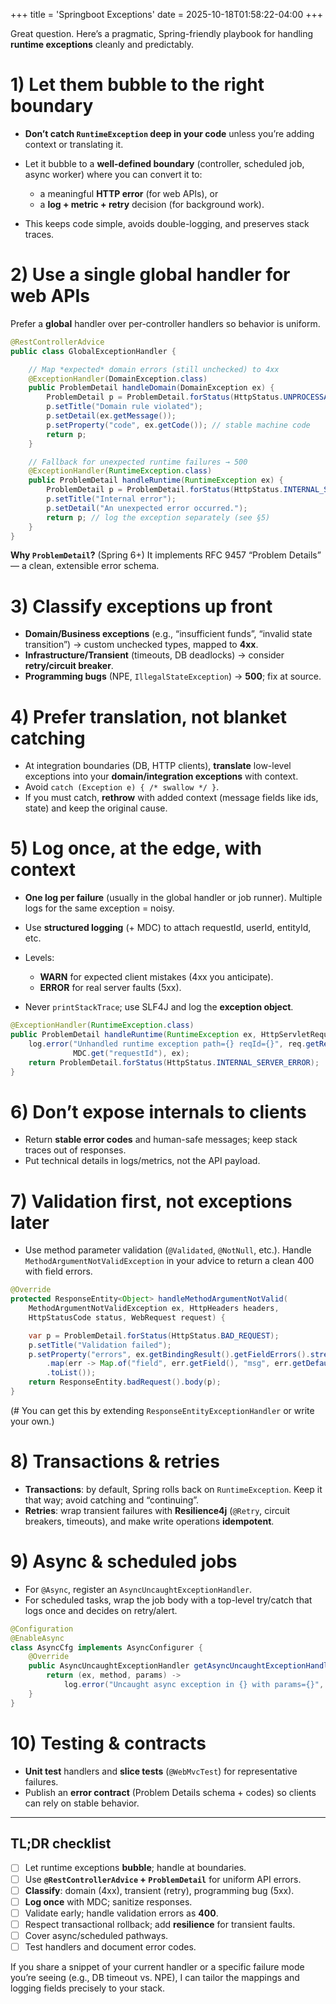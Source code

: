 +++
title = 'Springboot Exceptions'
date = 2025-10-18T01:58:22-04:00
+++

Great question. Here’s a pragmatic, Spring-friendly playbook for handling **runtime exceptions** cleanly and predictably.

# 1) Let them bubble to the right boundary

* **Don’t catch `RuntimeException` deep in your code** unless you’re adding context or translating it.
* Let it bubble to a **well-defined boundary** (controller, scheduled job, async worker) where you can convert it to:

  * a meaningful **HTTP error** (for web APIs), or
  * a **log + metric + retry** decision (for background work).
* This keeps code simple, avoids double-logging, and preserves stack traces.

# 2) Use a single global handler for web APIs

Prefer a **global** handler over per-controller handlers so behavior is uniform.

```java
@RestControllerAdvice
public class GlobalExceptionHandler {

    // Map *expected* domain errors (still unchecked) to 4xx
    @ExceptionHandler(DomainException.class)
    public ProblemDetail handleDomain(DomainException ex) {
        ProblemDetail p = ProblemDetail.forStatus(HttpStatus.UNPROCESSABLE_ENTITY);
        p.setTitle("Domain rule violated");
        p.setDetail(ex.getMessage());
        p.setProperty("code", ex.getCode()); // stable machine code
        return p;
    }

    // Fallback for unexpected runtime failures → 500
    @ExceptionHandler(RuntimeException.class)
    public ProblemDetail handleRuntime(RuntimeException ex) {
        ProblemDetail p = ProblemDetail.forStatus(HttpStatus.INTERNAL_SERVER_ERROR);
        p.setTitle("Internal error");
        p.setDetail("An unexpected error occurred.");
        return p; // log the exception separately (see §5)
    }
}
```

**Why `ProblemDetail`?** (Spring 6+) It implements RFC 9457 “Problem Details” — a clean, extensible error schema.

# 3) Classify exceptions up front

* **Domain/Business exceptions** (e.g., “insufficient funds”, “invalid state transition”) → custom unchecked types, mapped to **4xx**.
* **Infrastructure/Transient** (timeouts, DB deadlocks) → consider **retry/circuit breaker**.
* **Programming bugs** (NPE, `IllegalStateException`) → **500**; fix at source.

# 4) Prefer translation, not blanket catching

* At integration boundaries (DB, HTTP clients), **translate** low-level exceptions into your **domain/integration exceptions** with context.
* Avoid `catch (Exception e) { /* swallow */ }`.
* If you must catch, **rethrow** with added context (message fields like ids, state) and keep the original cause.

# 5) Log once, at the edge, with context

* **One log per failure** (usually in the global handler or job runner).
  Multiple logs for the same exception = noisy.
* Use **structured logging** (+ MDC) to attach requestId, userId, entityId, etc.
* Levels:

  * **WARN** for expected client mistakes (4xx you anticipate).
  * **ERROR** for real server faults (5xx).
* Never `printStackTrace`; use SLF4J and log the **exception object**.

```java
@ExceptionHandler(RuntimeException.class)
public ProblemDetail handleRuntime(RuntimeException ex, HttpServletRequest req) {
    log.error("Unhandled runtime exception path={} reqId={}", req.getRequestURI(),
              MDC.get("requestId"), ex);
    return ProblemDetail.forStatus(HttpStatus.INTERNAL_SERVER_ERROR);
}
```

# 6) Don’t expose internals to clients

* Return **stable error codes** and human-safe messages; keep stack traces out of responses.
* Put technical details in logs/metrics, not the API payload.

# 7) Validation first, not exceptions later

* Use method parameter validation (`@Validated`, `@NotNull`, etc.).
  Handle `MethodArgumentNotValidException` in your advice to return a clean 400 with field errors.

```java
@Override
protected ResponseEntity<Object> handleMethodArgumentNotValid(
    MethodArgumentNotValidException ex, HttpHeaders headers,
    HttpStatusCode status, WebRequest request) {

    var p = ProblemDetail.forStatus(HttpStatus.BAD_REQUEST);
    p.setTitle("Validation failed");
    p.setProperty("errors", ex.getBindingResult().getFieldErrors().stream()
        .map(err -> Map.of("field", err.getField(), "msg", err.getDefaultMessage()))
        .toList());
    return ResponseEntity.badRequest().body(p);
}
```

(# You can get this by extending `ResponseEntityExceptionHandler` or write your own.)

# 8) Transactions & retries

* **Transactions**: by default, Spring rolls back on `RuntimeException`. Keep it that way; avoid catching and “continuing”.
* **Retries**: wrap transient failures with **Resilience4j** (`@Retry`, circuit breakers, timeouts), and make write operations **idempotent**.

# 9) Async & scheduled jobs

* For `@Async`, register an `AsyncUncaughtExceptionHandler`.
* For scheduled tasks, wrap the job body with a top-level try/catch that logs once and decides on retry/alert.

```java
@Configuration
@EnableAsync
class AsyncCfg implements AsyncConfigurer {
    @Override
    public AsyncUncaughtExceptionHandler getAsyncUncaughtExceptionHandler() {
        return (ex, method, params) ->
            log.error("Uncaught async exception in {} with params={}", method, Arrays.toString(params), ex);
    }
}
```

# 10) Testing & contracts

* **Unit test** handlers and **slice tests** (`@WebMvcTest`) for representative failures.
* Publish an **error contract** (Problem Details schema + codes) so clients can rely on stable behavior.

---

## TL;DR checklist

* [ ] Let runtime exceptions **bubble**; handle at boundaries.
* [ ] Use **`@RestControllerAdvice` + `ProblemDetail`** for uniform API errors.
* [ ] **Classify**: domain (4xx), transient (retry), programming bug (5xx).
* [ ] **Log once** with MDC; sanitize responses.
* [ ] Validate early; handle validation errors as **400**.
* [ ] Respect transactional rollback; add **resilience** for transient faults.
* [ ] Cover async/scheduled pathways.
* [ ] Test handlers and document error codes.

If you share a snippet of your current handler or a specific failure mode you’re seeing (e.g., DB timeout vs. NPE), I can tailor the mappings and logging fields precisely to your stack.
